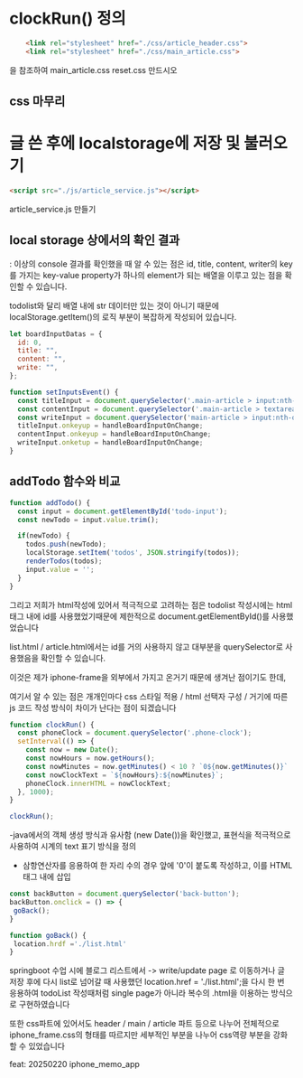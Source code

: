 # clockRun() 정의

```html
    <link rel="stylesheet" href="./css/article_header.css">
    <link rel="stylesheet" href="./css/main_article.css">
```
을 참조하여 
main_article.css
reset.css 만드시오

## css 마무리

# 글 쓴 후에 localstorage에 저장 및 불러오기

```html
<script src="./js/article_service.js"></script>
```
article_service.js 만들기


## local storage 상에서의 확인 결과
: 이상의 console 결과를 확인했을 때 알 수 있는 점은
id, title, content, writer의 key를 가지는 key-value property가 하나의 element가 되는 배열을 이루고 있는 점을 확인할 수 있습니다.

todolist와 달리 배열 내에 str 데이터만 있는 것이 아니기 때문에 localStorage.getItem()의 로직 부분이 복잡하게 작성되어 있습니다.

```js
let boardInputDatas = {
  id: 0,
  title: "",
  content: "",
  write: "",
};

function setInputsEvent() {
  const titleInput = document.querySelector('.main-article > input:nth-of-type(1)');
  const contentInput = document.querySelector('.main-article > textarea');
  const writeInput = document.querySelector('main-article > input:nth-of-type(2)');
  titleInput.onkeyup = handleBoardInputOnChange;
  contentInput.onkeyup = handleBoardInputOnChange;
  writeInput.onketup = handleBoardInputOnChange;
}
```
## addTodo 함수와 비교
```js
function addTodo() {
  const input = document.getElementById('todo-input');
  const newTodo = input.value.trim();

  if(newTodo) { 
    todos.push(newTodo);
    localStorage.setItem('todos', JSON.stringify(todos));
    renderTodos(todos);
    input.value = '';
  }
}
```
그리고 저희가 html작성에 있어서 적극적으로 고려하는 점은
todolist 작성시에는 html 태그 내에 id를 사용했었기때문에 제한적으로
document.getElementById()를 사용했었습니다

list.html / article.html에서는 id를 거의 사용하지 않고 대부분을
querySelector로 사용했음을 확인할 수 있습니다.

이것은 제가 iphone-frame을 외부에서 가지고 온거기 때문에 생겨난 점이기도 한데,

여기서 알 수 있는 점은
개개인마다 css 스타일 적용 / html 선택자 구성 / 거기에 따른 js 코드 작성 방식이 차이가 난다는 점이 되겠습니다


```js
function clockRun() {
  const phoneClock = document.querySelector('.phone-clock');
  setInterval(() => {
    const now = new Date();
    const nowHours = now.getHours();
    const nowMinutes = now.getMinutes() < 10 ? `0${now.getMinutes()}` : now.getMinutes();
    const nowClockText = `${nowHours}:${nowMinutes}`;
    phoneClock.innerHTML = nowClockText;
  }, 1000);
}

clockRun();
```
 -java에서의 객체 생성 방식과 유사함 (new Date())을 확인했고, 표현식을 적극적으로 사용하여 시계의 text 표기 방식을 정의
 - 삼항연산자를 응용하여 한 자리 수의 경우 앞에 '0'이 붙도록 작성하고, 이를 HTML 태그 내에 삽입

 ```js
const backButton = document.querySelector('back-button');
backButton.onclick = () => {
  goBack();
}

function goBack() {
  location.hrdf ='./list.html'
}
 ```

 springboot 수업 시에 블로그 리스트에서 -> write/update page 로 이동하거나 글 저장 후에 다시 list로 넘어갈 때 사용했던
 location.href = './list.html';을 다시 한 번 응용하여
 todoList 작성때처럼 single page가 아니라 복수의 .html을 이용하는 방식으로 구현하였습니다

 또한 css파트에 있어서도
 header / main / article 파트 등으로 나누어
 전체적으로 iphone_frame.css의 형태를 따르지만
 세부적인 부분을 나누어 css역량 부분을 강화할 수 있었습니다

 feat: 20250220 iphone_memo_app
